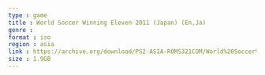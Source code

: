 ```yaml
---
type : game
title : World Soccer Winning Eleven 2011 (Japan) (En,Ja)
genre : 
format : iso
region : asia
link : https://archive.org/download/PS2-ASIA-ROMS321COM/World%20Soccer%20Winning%20Eleven%202011%20%28Japan%29%20%28En%2CJa%29.7z
size : 1.9GB
---
```

